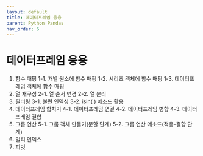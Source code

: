 ```yaml
---
layout: default
title: 데이터프레임 응용
parent: Python Pandas
nav_order: 6
---
```


# 데이터프레임 응용

1. 함수 매핑
1-1. 개별 원소에 함수 매핑
1-2. 시리즈 객체에 함수 매핑
1-3. 데이터프레임 객체에 함수 매핑
2. 열 재구성
2-1. 열 순서 변경
2-2. 열 분리
3. 필터링
3-1. 불린 인덱싱
3-2. isin( ) 메소드 활용
4. 데이터프레임 합치기
4-1. 데이터프레임 연결
4-2. 데이터프레임 병합
4-3. 데이터프레임 결합
5. 그룹 연산
5-1. 그룹 객체 만들기(분할 단계)
5-2. 그룹 연산 메소드(적용-결합 단계)
6. 멀티 인덱스
7. 피벗
